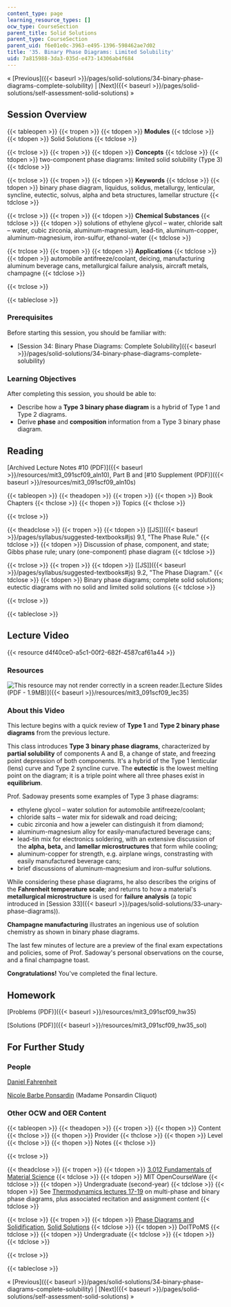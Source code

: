 ```yaml
---
content_type: page
learning_resource_types: []
ocw_type: CourseSection
parent_title: Solid Solutions
parent_type: CourseSection
parent_uid: f6e01e0c-3963-e495-1396-598462ae7d02
title: '35. Binary Phase Diagrams: Limited Solubility'
uid: 7a815988-3da3-035d-e473-14306ab4f684
---
```


« [Previous]({{< baseurl >}}/pages/solid-solutions/34-binary-phase-diagrams-complete-solubility) | [Next]({{< baseurl >}}/pages/solid-solutions/self-assessment-solid-solutions) »

Session Overview
----------------

{{< tableopen >}}
{{< tropen >}}
{{< tdopen >}}
**Modules**
{{< tdclose >}}
{{< tdopen >}}
Solid Solutions
{{< tdclose >}}

{{< trclose >}}
{{< tropen >}}
{{< tdopen >}}
**Concepts**
{{< tdclose >}}
{{< tdopen >}}
two-component phase diagrams: limited solid solubility (Type 3)
{{< tdclose >}}

{{< trclose >}}
{{< tropen >}}
{{< tdopen >}}
**Keywords**
{{< tdclose >}}
{{< tdopen >}}
binary phase diagram, liquidus, solidus, metallurgy, lenticular, syncline, eutectic, solvus, alpha and beta structures, lamellar structure
{{< tdclose >}}

{{< trclose >}}
{{< tropen >}}
{{< tdopen >}}
**Chemical Substances**
{{< tdclose >}}
{{< tdopen >}}
solutions of ethylene glycol – water, chloride salt – water, cubic zirconia, aluminum-magnesium, lead-tin, aluminum-copper, aluminum-magnesium, iron-sulfur, ethanol-water
{{< tdclose >}}

{{< trclose >}}
{{< tropen >}}
{{< tdopen >}}
**Applications**
{{< tdclose >}}
{{< tdopen >}}
automobile antifreeze/coolant, deicing, manufacturing aluminum beverage cans, metallurgical failure analysis, aircraft metals, champagne
{{< tdclose >}}

{{< trclose >}}

{{< tableclose >}}

### Prerequisites

Before starting this session, you should be familiar with:

*   [Session 34: Binary Phase Diagrams: Complete Solubility]({{< baseurl >}}/pages/solid-solutions/34-binary-phase-diagrams-complete-solubility)

### Learning Objectives

After completing this session, you should be able to:

*   Describe how a **Type 3 binary phase diagram** is a hybrid of Type 1 and Type 2 diagrams.
*   Derive **phase** and **composition** information from a Type 3 binary phase diagram.

Reading
-------

[Archived Lecture Notes #10 (PDF)]({{< baseurl >}}/resources/mit3_091scf09_aln10), Part B and [#10 Supplement (PDF)]({{< baseurl >}}/resources/mit3_091scf09_aln10s)

{{< tableopen >}}
{{< theadopen >}}
{{< tropen >}}
{{< thopen >}}
Book Chapters
{{< thclose >}}
{{< thopen >}}
Topics
{{< thclose >}}

{{< trclose >}}

{{< theadclose >}}
{{< tropen >}}
{{< tdopen >}}
[\[JS\]]({{< baseurl >}}/pages/syllabus/suggested-textbooks#js) 9.1, "The Phase Rule."
{{< tdclose >}}
{{< tdopen >}}
Discussion of phase, component, and state; Gibbs phase rule; unary (one-component) phase diagram
{{< tdclose >}}

{{< trclose >}}
{{< tropen >}}
{{< tdopen >}}
[\[JS\]]({{< baseurl >}}/pages/syllabus/suggested-textbooks#js) 9.2, "The Phase Diagram."
{{< tdclose >}}
{{< tdopen >}}
Binary phase diagrams; complete solid solutions; eutectic diagrams with no solid and limited solid solutions
{{< tdclose >}}

{{< trclose >}}

{{< tableclose >}}

Lecture Video
-------------

{{< resource d4f40ce0-a5c1-00f2-682f-4587caf61a44 >}}

### Resources

![This resource may not render correctly in a screen reader.](/images/inacessible.gif)[Lecture Slides (PDF - 1.9MB)]({{< baseurl >}}/resources/mit3_091scf09_lec35)

### About this Video

This lecture begins with a quick review of **Type 1** and **Type 2 binary phase diagrams** from the previous lecture.

This class introduces **Type 3** **binary phase diagrams**, characterized by **partial solubility** of components A and B, a change of state, and freezing point depression of both components. It's a hybrid of the Type 1 lenticular (lens) curve and Type 2 syncline curve. The **eutectic** is the lowest melting point on the diagram; it is a triple point where all three phases exist in **equilibrium**.

Prof. Sadoway presents some examples of Type 3 phase diagrams:

*   ethylene glycol – water solution for automobile antifreeze/coolant;
*   chloride salts – water mix for sidewalk and road deicing;
*   cubic zirconia and how a jeweler can distinguish it from diamond;
*   aluminum-magnesium alloy for easily-manufactured beverage cans;
*   lead-tin mix for electronics soldering, with an extensive discussion of the **alpha, beta,** and **lamellar microstructures** that form while cooling;
*   aluminum-copper for strength, e.g. airplane wings, constrasting with easily manufactured beverage cans;
*   brief discussions of aluminum-magnesium and iron-sulfur solutions.

While considering these phase diagrams, he also describes the origins of the **Fahrenheit temperature scale**; and returns to how a material's **metallurgical microstructure** is used for **failure analysis** (a topic introduced in [Session 33]({{< baseurl >}}/pages/solid-solutions/33-unary-phase-diagrams)).

**Champagne manufacturing** illustrates an ingenious use of solution chemistry as shown in binary phase diagrams.

The last few minutes of lecture are a preview of the final exam expectations and policies, some of Prof. Sadoway's personal observations on the course, and a final champagne toast.

**Congratulations!** You've completed the final lecture.

Homework
--------

[Problems (PDF)]({{< baseurl >}}/resources/mit3_091scf09_hw35)

[Solutions (PDF)]({{< baseurl >}}/resources/mit3_091scf09_hw35_sol)

For Further Study
-----------------

### People

[Daniel Fahrenheit](http://en.wikipedia.org/wiki/Daniel_Gabriel_Fahrenheit)

[Nicole Barbe Ponsardin](http://en.wikipedia.org/wiki/Madame_Clicquot_Ponsardin) (Madame Ponsardin Cliquot)

### Other OCW and OER Content

{{< tableopen >}}
{{< theadopen >}}
{{< tropen >}}
{{< thopen >}}
Content
{{< thclose >}}
{{< thopen >}}
Provider
{{< thclose >}}
{{< thopen >}}
Level
{{< thclose >}}
{{< thopen >}}
Notes
{{< thclose >}}

{{< trclose >}}

{{< theadclose >}}
{{< tropen >}}
{{< tdopen >}}
[3.012 Fundamentals of Material Science](/courses/3-012-fundamentals-of-materials-science-fall-2005)
{{< tdclose >}}
{{< tdopen >}}
MIT OpenCourseWare
{{< tdclose >}}
{{< tdopen >}}
Undergraduate (second-year)
{{< tdclose >}}
{{< tdopen >}}
See [Thermodynamics lectures 17-19](/courses/3-012-fundamentals-of-materials-science-fall-2005/pages/lecture-notes) on multi-phase and binary phase diagrams, plus associated recitation and assignment content
{{< tdclose >}}

{{< trclose >}}
{{< tropen >}}
{{< tdopen >}}
[Phase Diagrams and Solidification](http://www.doitpoms.ac.uk/tlplib/phase-diagrams/index.php), [Solid Solutions](http://www.doitpoms.ac.uk/tlplib/solid-solutions/index.php)
{{< tdclose >}}
{{< tdopen >}}
DoITPoMS
{{< tdclose >}}
{{< tdopen >}}
Undergraduate
{{< tdclose >}}
{{< tdopen >}}
 
{{< tdclose >}}

{{< trclose >}}

{{< tableclose >}}

« [Previous]({{< baseurl >}}/pages/solid-solutions/34-binary-phase-diagrams-complete-solubility) | [Next]({{< baseurl >}}/pages/solid-solutions/self-assessment-solid-solutions) »